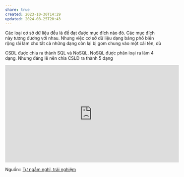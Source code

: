 ```yaml
---
share: true
created: 2023-10-30T14:29
updated: 2024-08-25T20:43
---
```

Các loại cơ sở dữ liệu đều là để đạt được mục đích nào đó. Các mục đích này tương đương với nhau. Nhưng việc cơ sở dữ liệu dạng bảng phổ biến rộng rãi làm cho tất cả những dạng còn lại bị gom chung vào một cái tên, dù 

CSDL được chia ra thành SQL và NoSQL. NoSQL được phân loại ra làm 4 dạng. Nhưng đáng lẽ nên chia CSLD ra thành 5 dạng

<iframe width="560" height="315" src="https://www.youtube.com/embed/VfcRxtBKI54?si=dyhbK0LauGzxvGcW" title="YouTube video player" frameborder="0" allow="accelerometer; autoplay; clipboard-write; encrypted-media; gyroscope; picture-in-picture; web-share" referrerpolicy="strict-origin-when-cross-origin" allowfullscreen></iframe>

Nguồn:: [Tự ngẫm nghĩ, trải nghiệm](../../../%E2%9C%8D%EF%B8%8FL%E1%BA%ADp%20tr%C3%ACnh/%CE%9E%20Ngu%E1%BB%93n%20v%C3%A0%20t%C3%A0i%20nguy%C3%AAn%20h%E1%BB%97%20tr%E1%BB%A3/%CE%9E%20Ngu%E1%BB%93n/T%E1%BB%B1%20ng%E1%BA%ABm%20ngh%C4%A9,%20tr%E1%BA%A3i%20nghi%E1%BB%87m.md)